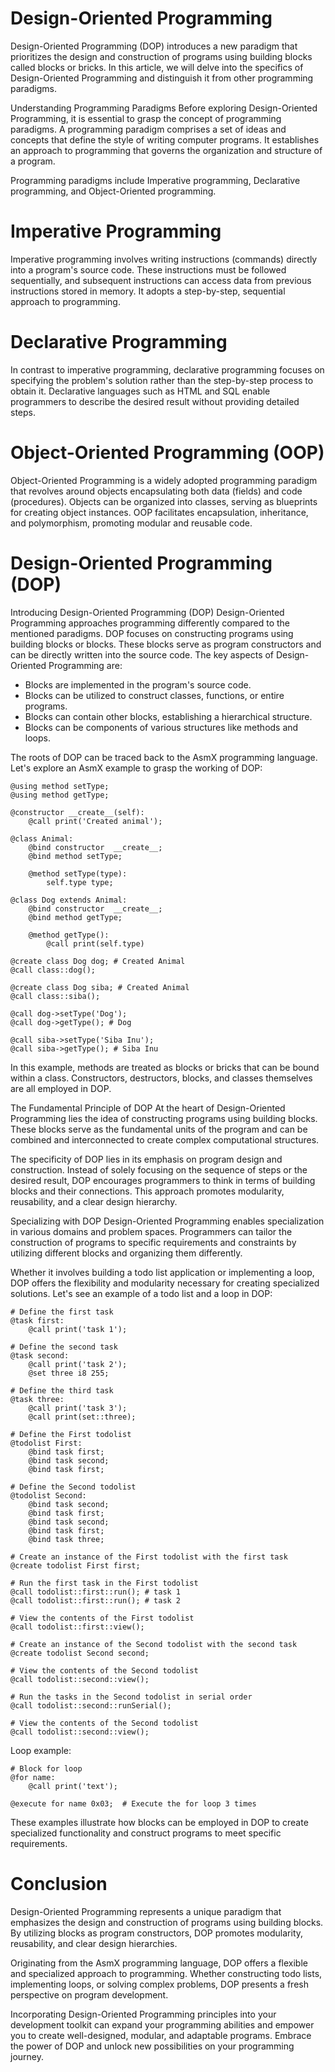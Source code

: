 # Design-Oriented Programming

Design-Oriented Programming (DOP) introduces a new paradigm that prioritizes the design and construction of programs using building blocks called blocks or bricks. In this article, we will delve into the specifics of Design-Oriented Programming and distinguish it from other programming paradigms.

Understanding Programming Paradigms
Before exploring Design-Oriented Programming, it is essential to grasp the concept of programming paradigms. A programming paradigm comprises a set of ideas and concepts that define the style of writing computer programs. It establishes an approach to programming that governs the organization and structure of a program.

Programming paradigms include Imperative programming, Declarative programming, and Object-Oriented programming.

# Imperative Programming
Imperative programming involves writing instructions (commands) directly into a program's source code. These instructions must be followed sequentially, and subsequent instructions can access data from previous instructions stored in memory. It adopts a step-by-step, sequential approach to programming.

# Declarative Programming
In contrast to imperative programming, declarative programming focuses on specifying the problem's solution rather than the step-by-step process to obtain it. Declarative languages such as HTML and SQL enable programmers to describe the desired result without providing detailed steps.

# Object-Oriented Programming (OOP)
Object-Oriented Programming is a widely adopted programming paradigm that revolves around objects encapsulating both data (fields) and code (procedures). Objects can be organized into classes, serving as blueprints for creating object instances. OOP facilitates encapsulation, inheritance, and polymorphism, promoting modular and reusable code.

# Design-Oriented Programming (DOP)
Introducing Design-Oriented Programming (DOP)
Design-Oriented Programming approaches programming differently compared to the mentioned paradigms. DOP focuses on constructing programs using building blocks or blocks. These blocks serve as program constructors and can be directly written into the source code.
The key aspects of Design-Oriented Programming are:

- Blocks are implemented in the program's source code.
- Blocks can be utilized to construct classes, functions, or entire programs.
- Blocks can contain other blocks, establishing a hierarchical structure.
- Blocks can be components of various structures like methods and loops.

The roots of DOP can be traced back to the AsmX programming language. Let's explore an AsmX example to grasp the working of DOP:
```
@using method setType;
@using method getType;

@constructor __create__(self):
    @call print('Created animal');

@class Animal:
    @bind constructor  __create__;
    @bind method setType;

    @method setType(type):
        self.type type;

@class Dog extends Animal:
    @bind constructor  __create__;
    @bind method getType;

    @method getType():
        @call print(self.type)

@create class Dog dog; # Created Animal
@call class::dog();

@create class Dog siba; # Created Animal
@call class::siba();

@call dog->setType('Dog');
@call dog->getType(); # Dog

@call siba->setType('Siba Inu');
@call siba->getType(); # Siba Inu
```

In this example, methods are treated as blocks or bricks that can be bound within a class. Constructors, destructors, blocks, and classes themselves are all employed in DOP.

The Fundamental Principle of DOP
At the heart of Design-Oriented Programming lies the idea of constructing programs using building blocks. These blocks serve as the fundamental units of the program and can be combined and interconnected to create complex computational structures.

The specificity of DOP lies in its emphasis on program design and construction. Instead of solely focusing on the sequence of steps or the desired result, DOP encourages programmers to think in terms of building blocks and their connections. This approach promotes modularity, reusability, and a clear design hierarchy.

Specializing with DOP
Design-Oriented Programming enables specialization in various domains and problem spaces. Programmers can tailor the construction of programs to specific requirements and constraints by utilizing different blocks and organizing them differently.

Whether it involves building a todo list application or implementing a loop, DOP offers the flexibility and modularity necessary for creating specialized solutions. Let's see an example of a todo list and a loop in DOP:
```
# Define the first task
@task first:
    @call print('task 1');

# Define the second task
@task second:
    @call print('task 2');
    @set three i8 255;

# Define the third task
@task three:
    @call print('task 3');
    @call print(set::three);

# Define the First todolist
@todolist First:
    @bind task first;
    @bind task second;
    @bind task first;

# Define the Second todolist
@todolist Second:
    @bind task second;
    @bind task first;
    @bind task second;
    @bind task first;
    @bind task three;

# Create an instance of the First todolist with the first task
@create todolist First first;

# Run the first task in the First todolist
@call todolist::first::run(); # task 1
@call todolist::first::run(); # task 2

# View the contents of the First todolist
@call todolist::first::view();

# Create an instance of the Second todolist with the second task
@create todolist Second second;

# View the contents of the Second todolist
@call todolist::second::view();

# Run the tasks in the Second todolist in serial order
@call todolist::second::runSerial();

# View the contents of the Second todolist
@call todolist::second::view();
```

Loop example:
```
# Block for loop
@for name:
    @call print('text');

@execute for name 0x03;  # Execute the for loop 3 times
```

These examples illustrate how blocks can be employed in DOP to create specialized functionality and construct programs to meet specific requirements.

# Conclusion
Design-Oriented Programming represents a unique paradigm that emphasizes the design and construction of programs using building blocks. By utilizing blocks as program constructors, DOP promotes modularity, reusability, and clear design hierarchies.

Originating from the AsmX programming language, DOP offers a flexible and specialized approach to programming. Whether constructing todo lists, implementing loops, or solving complex problems, DOP presents a fresh perspective on program development.

Incorporating Design-Oriented Programming principles into your development toolkit can expand your programming abilities and empower you to create well-designed, modular, and adaptable programs. Embrace the power of DOP and unlock new possibilities on your programming journey.
